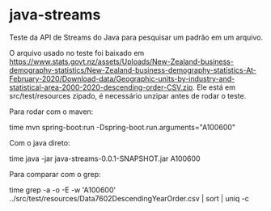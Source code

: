 # java-streams
Teste da API de Streams do Java para pesquisar um padrão em um arquivo.

O arquivo usado no teste foi baixado em https://www.stats.govt.nz/assets/Uploads/New-Zealand-business-demography-statistics/New-Zealand-business-demography-statistics-At-February-2020/Download-data/Geographic-units-by-industry-and-statistical-area-2000-2020-descending-order-CSV.zip. Ele está em src/test/resources zipado, é necessário unzipar antes de rodar o teste.

Para rodar com o maven:

time mvn spring-boot:run -Dspring-boot.run.arguments="A100600"

Com o java direto:

time java -jar java-streams-0.0.1-SNAPSHOT.jar A100600

Para comparar com o grep:

 time grep -a -o -E -w 'A100600' ../src/test/resources/Data7602DescendingYearOrder.csv | sort | uniq -c

